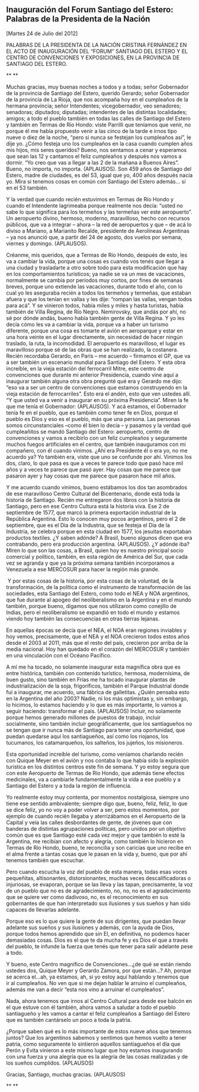 Inauguración del Forum Santiago del Estero: Palabras de la Presidenta de la Nación
----------------------------------------------------------------------------------

[Martes 24 de Julio del 2012]

<span style="text-align: left;">PALABRAS DE LA PRESIDENTA DE LA NACIÓN
CRISTINA FERNÁNDEZ EN EL ACTO DE INAUGURACIÓN DEL “FORUM” SANTIAGO DEL
ESTERO Y EL CENTRO DE CONVENCIONES Y EXPOSICIONES, EN LA PROVINCIA DE
SANTIAGO DEL ESTERO.</span>

** **

Muchas gracias, muy buenas noches a todos y a todas; señor Gobernador de
la provincia de Santiago del Estero, querido Gerardo; señor Gobernador
de la provincia de La Rioja, que nos acompaña hoy en el cumpleaños de la
hermana provincia; señor Intendentes; vicegobernador, veo senadores;
senadoras; diputados; diputadas; intendentes de las distintas
localidades; amigos; a todo el pueblo también en todas las calles de
Santiago del Estero y también en Termas de Río Hondo: viste Parrilli que
teníamos que venir, no porque él me había propuesto venir a las cinco de
la tarde e irnos tipo nueve o diez de la noche, “pero si nunca se
festejan los cumpleaños así”, le dije yo. ¿Cómo festeja uno los
cumpleaños en la casa cuando cumplen años mis hijos, mis seres queridos?
Bueno, nos sentamos a cenar y esperamos que sean las 12 y cantamos el
feliz cumpleaños y después nos vamos a dormir. “Yo creo que vas a llegar
a las 2 de la mañana a Buenos Aires”. Bueno, no importa, no importa.
(APLAUSOS). Son 459 años de Santiago del Estero, madre de ciudades, es
del 53, igual que yo, 400 años después nacía yo. Mira si tenemos cosas
en común con Santiago del Estero además… sí en el 53 también.

Y la verdad que cuando recién estuvimos en Termas de Río Hondo y cuando
el Intendente lagrimeaba porque realmente nos decía: “usted no sabe lo
que significa para los termeños y las termeñas ver este aeropuerto”. Un
aeropuerto divino, hermoso, moderno, maravilloso, hecho con recursos
públicos, que va a integrar – ahora – la red de aeropuertos y que – de
acá lo diviso a Mariano, a Marianito Recalde, presidente de Aerolíneas
Argentinas – ya nos anunció que, a partir del 24 de agosto, dos vuelos
por semana, viernes y domingo. (APLAUSOS).

Créanme, mis queridos, que a Termas de Río Hondo, después de esto, les
va a cambiar la vida, porque una cosas es cuando vos tenés que llegar a
una ciudad y trasladarte a otro sobre todo para esta modificación que
hay en los comportamientos turísticos; ya nadie se va un mes de
vacaciones, normalmente se cambia por períodos muy cortos, por fines de
semanas breves, porque uno extiende las vacaciones, durante todo el año,
con lo cual yo les aseguraba recién a todos los termeños y termeñas, que
estaban afuera y que los tenían en vallas y les dije: “rompan las
vallas, vengan todos para acá”. Y se vinieron todos, había miles y miles
y hasta turistas, había también de Villa Regina, de Río Negro.
Nemirovsky, que andás por ahí, no sé por dónde andás, bueno había
también gente de Villa Regina. Y yo les decía cómo les va a cambiar la
vida, porque va a haber un turismo diferente, porque una cosa es tomarte
el avión en aeroparque y estar en una hora veinte en el lugar
directamente, sin necesidad de hacer ningún traslado, la ruta, la
incomodidad. El aeropuerto es maravilloso, el lugar es maravilloso
porque sé de las obras que se han realizado, la costanera. Recién
recordaba Gerardo, en París – me acuerdo – firmamos el GP, que va a ser
también un escenario mundial para Santiago del Estero. Y esta obra
increíble, en la vieja estación del ferrocarril Mitre, este centro de
convenciones que durante mi anterior Presidencia, cuando vine aquí a
inaugurar también alguna otra obra pregunté qué era y Gerardo me dijo:
“eso va a ser un centro de convenciones que estamos construyendo en la
vieja estación de ferrocarriles”. Esto era el andén, esto que ven
ustedes allí. “Y que usted va a venir a inaugurar en su próxima
Presidencia”. Miren la fe que me tenía el Gobernador: (APLAUSOS). Y acá
estamos, el Gobernador tenía fe en el pueblo, que es también como tener
fe en Dios, porque el pueblo es Dios y eso es el pueblo, más que una
persona. Las personas somos circunstanciales –como él bien lo decía – y
pasamos y la verdad qué cumpleañitos se mandó Santiago del Estero:
aeropuerto, centro de convenciones y vamos a recibirlo con un feliz
cumpleaños y seguramente muchos fuegos artificiales en el centro, que
también inauguramos con mi compañero, con él cuando vinimos. ¿Ahí era
Presidente él o era yo, no me acuerdo ya? Yo también era, viste que uno
se confunde por ahí. Vinimos los dos, claro, lo que pasa es que a veces
te parece todo que pasó hace mil años y a veces te parece que pasó ayer.
Hay cosas que me parece que pasaron ayer y hay cosas que me parece que
pasaron hace mil años.

Y me acuerdo cuando vinimos, bueno estábamos los dos tan asombrados de
ese maravilloso Centro Cultural del Bicentenario, donde está toda la
historia de Santiago. Recién me entregaron dos libros con la historia de
Santiago, pero en ese Centro Cultura está la historia viva. Ese 2 de
septiembre de 1577, que marcó la primera exportación industrial de la
República Argentina. Esto lo conocen muy pocos argentinos, pero el 2 de
septiembre, que es el Día de la Industria, que se festeja el Día de la
Industria, se celebra porque en esta ciudad en 1577, los jesuitas
exportaban productos textiles. ¿Y saben adónde? A Brasil, bueno algunos
dicen que era contrabando, pero era producción argentina. (APLAUSOS). ¿Y
adónde iba? Miren lo que son las cosas, a Brasil, quien hoy es nuestro
principal socio comercial y político, también, en esta región de América
del Sur, que cada vez se agranda y que ya la próxima semana también
incorporamos a Venezuela a ese MERCOSUR para hacer la región más
grande.  

 Y por estas cosas de la historia, por esta cosas de la voluntad, de la
transformación, de la política como el instrumento de transformación de
las  sociedades, esta Santiago del Estero, como todo el NEA y NOA
argentinos, que fue durante al apogeo del neoliberalismo en la Argentina
y en el mundo también, porque bueno, digamos que nos utilizaron como
conejillo de Indias, pero el neoliberalismo se expandió en todo el mundo
y estamos viendo hoy también las consecuencias en otras tierras lejanas.

En aquellas épocas se decía que el NEA, el NOA eran regiones inviables y
hoy vemos, precisamente, que el NEA y el NOA crecieron todos estos años
desde el 2003 al 2011, más que el resto del país, crecieron por arriba
de la media nacional. Hoy han quedado en el corazón del MERCOSUR y
también en una vinculación con el Océano Pacífico.

A mí me ha tocado, no solamente inaugurar esta magnífica obra que es
entre histórica, también con contenido turístico, hermosa, modernísima,
de buen gusto, sino también en Frías me ha tocado inaugurar plantas de
industrialización de la soja, frigoríficos, también el Parque Industrial
donde fui a inaugurar, me acuerdo, una fábrica de galletitas. ¿Quién
pensaba esto en la Argentina del año 2003? Nadie, ni los más optimistas
y, sin embargo, lo hicimos, lo estamos haciendo y lo que es más
importante, lo vamos a seguir haciendo: transformar el país. (APLAUSOS)
Incluir, no solamente porque hemos generado millones de puestos de
trabajo, incluir socialmente, sino también incluir geográficamente, que
los santiagueños no se tengan que ir nunca más de Santiago para tener
una oportunidad, que puedan quedarse aquí los santiagueños, así como los
riojanos, los tucumanos, los catamarqueños, los salteños, los jujeños,
los misioneros.

Esta oportunidad increíble del turismo, como veníamos charlando recién
con Quique Meyer en el avión y nos contaba lo que había sido la
explosión turística en los distintos centros este fin de semana. Y yo
estoy segura que con este Aeropuerto de Termas de Río Hondo, que además
tiene efectos medicinales, va a cambiarle fundamentalmente la vida a ese
pueblo y a Santiago del Estero y a toda la región de influencia.

Yo realmente estoy muy contenta, por momentos nostalgiosa, siempre uno
tiene ese sentido ambivalente; siempre digo que, bueno, feliz, feliz, lo
que se dice feliz, yo no voy a poder volver a ser, pero estos momentos,
por ejemplo de cuando recién llegaba y aterrizábamos en el Aeropuerto de
la Capital y veía las calles desbordantes de gente, de jóvenes que con
banderas de distintas agrupaciones políticas, pero unidos por un
objetivo común que es que Santiago esté cada vez mejor y que también lo
esté la Argentina, me recibían con afecto y alegría, como también lo
hicieron en Termas de Río Hondo, bueno, te reconcilia y son caricias que
uno recibe en el alma frente a tantas cosas que le pasan en la vida y,
bueno, que por ahí tenemos también que escuchar.

Pero cuando escucha la voz del pueblo de esta manera, todas esas voces
pequeñitas, altisonantes, distorsionantes, muchas veces descalificadoras
o injuriosas, se evaporan, porque se las lleva y las tapan,
precisamente, la voz de un pueblo que no es de agradecimiento, no, no,
no es el agradecimiento que se quiere ver como dadivoso, no, es el
reconocimiento en sus gobernantes de que han interpretado sus ilusiones
y sus sueños y han sido capaces de llevarlas adelante.

Porque eso es lo que quiere la gente de sus dirigentes, que puedan
llevar adelante sus sueños y sus ilusiones y además, con la ayuda de
Dios, porque todos hemos aprendido que sin El, en definitiva, no podemos
hacer demasiadas cosas. Dios es el que te da mucha fe y es Dios el que a
través del pueblo, te infunde la fuerza que tenés que tener para salir
adelante pese a todo.

Y bueno, este Centro magnífico de Convenciones…¿de qué se están riendo
ustedes dos, Quique Meyer y Gerardo Zamora, por que están…? Ah, porque
se acerca el…ah, ya estamos, ah, si yo estoy aquí hablando y tenemos que
ir al cumpleaños. No ven que si me dejan hablar le arruino el
cumpleaños, además me van a decir “esta nos vino a arruinar el
cumpleaños”.

Nada, ahora tenemos que irnos al Centro Cultural para desde ese balcón
en el que estuve con él también, ahora vamos a saludar a todo el pueblo
santiagueño y les vamos a cantar el feliz cumpleaños a Santiago del
Estero que es también cantárselo un poco a toda la patria.

¿Porque saben qué es lo más importante de estos nueve años que tenemos
juntos? Que los argentinos sabemos y sentimos que hemos vuelto a tener
patria, como seguramente lo sintieron aquellos santiagueños el día que
Perón y Evita vinieron a este mismo lugar que hoy estamos inaugurando
con una fuerza y una alegría que es la alegría de las cosas realizadas y
de los sueños cumplidos. (APLAUSOS)

Gracias, Santiago, muchas gracias. (APLAUSOS) 

** **
